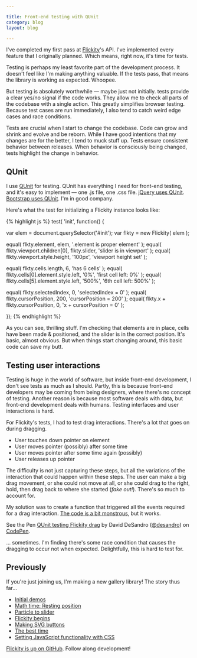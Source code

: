 ```yaml
---

title: Front-end testing with QUnit
category: blog
layout: blog

---
```


I've completed my first pass at [Flickity](https://github.com/metafizzy/flickity/)'s API. I've implemented every feature that I originally planned. Which means, right now, it's time for tests.

Testing is perhaps my least favorite part of the development process. It doesn't feel like I'm making anything valuable. If the tests pass, that means the library is working as expected. Whoopee.

But testing is absolutely worthwhile — maybe just not initially. tests provide a clear yes/no signal if the code works. They allow me to check all parts of the codebase with a single action. This greatly simplifies browser testing. Because test cases are run immediately, I also tend to catch weird edge cases and race conditions.

Tests are crucial when I start to change the codebase. Code can grow and shrink and evolve and be reborn. While I have good intentions that my changes are for the better, I tend to muck stuff up. Tests ensure consistent behavior between releases. When behavior is consciously being changed, tests highlight the change in behavior.

## QUnit

I use [QUnit](http://qunitjs.com/) for testing. QUnit has everything I need for front-end testing, and it's easy to implement — one .js file, one .css file. [jQuery uses QUnit](https://github.com/jquery/jquery/tree/1.11.2/test). [Bootstrap uses QUnit](https://github.com/twbs/bootstrap/tree/v3.3.1/js/tests). I'm in good company. 

Here's what the test for initializing a Flickity instance looks like:

{% highlight js %}
test( 'init', function() {

  var elem = document.querySelector('#init');
  var flkty = new Flickity( elem );

  equal( flkty.element, elem, '.element is proper element' );
  equal( flkty.viewport.children[0], flkty.slider, 'slider is in viewport' );
  equal( flkty.viewport.style.height, '100px', 'viewport height set' );

  equal( flkty.cells.length, 6, 'has 6 cells' );
  equal( flkty.cells[0].element.style.left, '0%', 'first cell left: 0%' );
  equal( flkty.cells[5].element.style.left, '500%', '6th cell left: 500%' );

  equal( flkty.selectedIndex, 0, 'selectedIndex = 0' );
  equal( flkty.cursorPosition, 200, 'cursorPosition = 200' );
  equal( flkty.x + flkty.cursorPosition, 0, 'x + cursorPosition = 0' );

});
{% endhighlight %}

As you can see, thrilling stuff. I'm checking that elements are in place, cells have been made & positioned, and the slider is in the correct position. It's basic, almost obvious. But when things start changing around, this basic code can save my butt.

## Testing user interactions

Testing is huge in the world of software, but inside front-end development, I don't see tests as much as I should. Partly, this is because front-end developers may be coming from being designers, where there's no concept of testing. Another reason is because most software deals with data, but front-end development deals with humans. Testing interfaces and user interactions is hard.

For Flickity's tests, I had to test drag interactions. There's a lot that goes on during dragging.

+ User touches down pointer on element
+ User moves pointer (possibly) after some time
+ User moves pointer after some time again  (possibly)
+ User releases up pointer

The difficulty is not just capturing these steps, but all the variations of the interaction that could happen within these steps. The user can make a big drag movement, or she could not move at all, or she could drag to the right, hold, then drag back to where she started (_fake out!_). There's so much to account for.

My solution was to create a function that triggered all the events required for a drag interaction. [The code is a bit monstrous](https://github.com/metafizzy/flickity/blob/ed5f0d337b/test/unit/drag.js), but it works.

<p data-height="480" data-theme-id="0" data-slug-hash="myWLdj" data-default-tab="result" data-user="desandro" class='codepen'>See the Pen <a href='http://codepen.io/desandro/pen/myWLdj/'>QUnit testing Flickity drag</a> by David DeSandro (<a href='http://codepen.io/desandro'>@desandro</a>) on <a href='http://codepen.io'>CodePen</a>.</p>
<script async src="//assets.codepen.io/assets/embed/ei.js"></script>

... sometimes. I'm finding there's some race condition that causes the dragging to occur not when expected. Delightfully, this is hard to test for.

## Previously

If you're just joining us, I'm making a new gallery library! The story thus far...

+ [Initial demos](/blog/initial-demos)
+ [Math time: Resting position](/blog/math-time-resting-position/)
+ [Particle to slider](/blog/particle-to-slider/)
+ [Flickity begins](/blog/flickity-begins/)
+ [Making SVG buttons](/blog/making-svg-buttons/)
+ [The best time](/blog/the-best-time/)
+ [Setting JavaScript functionality with CSS](/blog/setting-javascript-functionality-with-css/)

[Flickity is up on GitHub](https://github.com/metafizzy/flickity). Follow along development!
